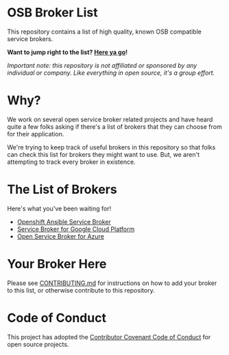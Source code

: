 # OSB Broker List

This repository contains a list of high quality, known OSB compatible service
brokers.

**Want to jump right to the list? [Here ya go](#the-list-of-brokers)!**

_Important note: this repository is not affiliated or sponsored by any
individual or company. Like everything in open source, it's a group effort._

# Why?

We work on several open service broker related projects and have heard quite
a few folks asking if there's a list of brokers that they can choose from for
their application.

We're trying to keep track of useful brokers in this repository so that folks
can check this list for brokers they might want to use. But, we aren't
attempting to track every broker in existence.

# The List of Brokers

Here's what you've been waiting for!

* [Openshift Ansible Service Broker](https://github.com/openshift/ansible-service-broker)
* [Service Broker for Google Cloud Platform](https://github.com/GoogleCloudPlatform/gcp-service-broker)
* [Open Service Broker for Azure](https://github.com/Azure/open-service-broker-azure)

# Your Broker Here

Please see [CONTRIBUTING.md](./CONTRIBUTING.md) for instructions on how
to add your broker to this list, or otherwise contribute to this repository.

# Code of Conduct

This project has adopted the
[Contributor Covenant Code of Conduct](https://www.contributor-covenant.org/)
for open source projects.

